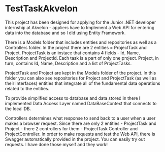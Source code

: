 # TestTaskAkvelon
This project has been designed for applying for the Junior .NET developer internship at Akvelon - 
                              appliers have to Implement a Web API for entering data into the database and so I did using Entity Framework.
    
There is a Models folder that includes entities and repositories as well as a Controllers folder.
In the project there are 2 entities = ProjectTask and Project. ProjectTask is an instace that contains 4 fields - Id, Name, Description and ProjectId. 
Each task is a part of only one project. Project, in turn, contains Id, Name, Description and a list of ProjectTasks.
                                             
ProjectTask and Project are kept in the Models folder of the project. In this folder you can also see repositories for Project and 
   ProjectTask (as well as their interfaces) entities that integrate all of the fundamental data operations related to the entities.

To provide simplified access to database and data stored in there I implemented Data Access Layer named DataBaseContext that connects to the local DB.

Controllers determines what response to send back to a user when a user makes a browser request. Since there are only 2 entities - ProjectTask and Project - 
   there 2 controllers for them - ProjectTask Controller and ProjectController.
   In order to make requests and test the Web API, there is Swagger automatically provided in the project. 
    You can easily try out requests. I have done those myself and they work!
